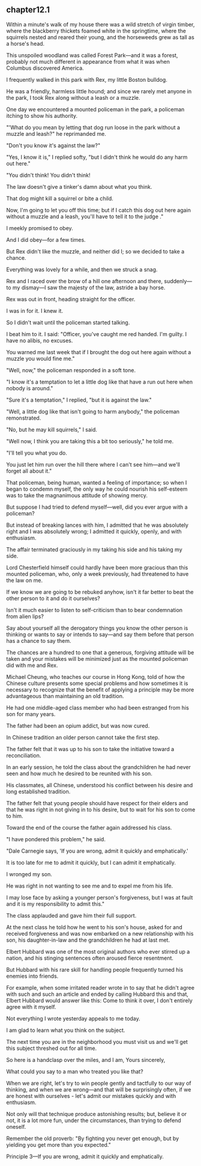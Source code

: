 
chapter12.1
---
Within a minute's walk of my house there was a wild stretch of virgin timber, where the blackberry thickets foamed white in the springtime, where the squirrels nested and reared their young, and the horseweeds grew as tall as a horse's head.

This unspoiled woodland was called Forest Park—and it was a forest, probably not much different in appearance from what it was when Columbus discovered America.

I frequently walked in this park with Rex, my little Boston bulldog.

He was a friendly, harmless little hound; and since we rarely met anyone in the park, I took Rex along without a leash or a muzzle.

One day we encountered a mounted policeman in the park, a policeman itching to show his authority.

"'What do you mean by letting that dog run loose in the park without a muzzle and leash?" he reprimanded me.

"Don't you know it's against the law?"

"Yes, I know it is," I replied softy, "but I didn't think he would do any harm out here."

"You didn't think! You didn't think!

The law doesn't give a tinker's damn about what you think.

That dog might kill a squirrel or bite a child.

Now, I'm going to let you off this time; but if I catch this dog out here again without a muzzle and a leash, you'll have to tell it to the judge ."

I meekly promised to obey.

And I did obey—for a few times.

But Rex didn't like the muzzle, and neither did I; so we decided to take a chance.

Everything was lovely for a while, and then we struck a snag.

Rex and I raced over the brow of a hill one afternoon and there, suddenly—to my dismay—I saw the majesty of the law, astride a bay horse.

Rex was out in front, heading straight for the officer.

I was in for it. I knew it.

So I didn't wait until the policeman started talking.

I beat him to it. I said: "Officer, you've caught me red handed. I'm guilty. I have no alibis, no excuses.

You warned me last week that if I brought the dog out here again without a muzzle you would fine me."

"Well, now," the policeman responded in a soft tone.

"I know it's a temptation to let a little dog like that have a run out here when nobody is around."

"Sure it's a temptation," I replied, "but it is against the law."

"Well, a little dog like that isn't going to harm anybody," the policeman remonstrated.

"No, but he may kill squirrels," I said.

"Well now, I think you are taking this a bit too seriously," he told me.

"I'll tell you what you do.

You just let him run over the hill there where I can't see him—and we'll forget all about it."

That policeman, being human, wanted a feeling of importance; so when I began to condemn myself, the only way he could nourish his self-esteem was to take the magnanimous attitude of showing mercy.

But suppose I had tried to defend myself—well, did you ever argue with a policeman?

But instead of breaking lances with him, I admitted that he was absolutely right and I was absolutely wrong; I admitted it quickly, openly, and with enthusiasm.

The affair terminated graciously in my taking his side and his taking my side.

Lord Chesterfield himself could hardly have been more gracious than this mounted policeman, who, only a week previously, had threatened to have the law on me.

If we know we are going to be rebuked anyhow, isn't it far better to beat the other person to it and do it ourselves?

Isn't it much easier to listen to self-criticism than to bear condemnation from alien lips?

Say about yourself all the derogatory things you know the other person is thinking or wants to say or intends to say—and say them before that person has a chance to say them.

The chances are a hundred to one that a generous, forgiving attitude will be taken and your mistakes will be minimized just as the mounted policeman did with me and Rex.

Michael Cheung, who teaches our course in Hong Kong, told of how the Chinese culture presents some special problems and how sometimes it is necessary to recognize that the benefit of applying a principle may be more advantageous than maintaining an old tradition.

He had one middle-aged class member who had been estranged from his son for many years.

The father had been an opium addict, but was now cured.

In Chinese tradition an older person cannot take the first step.

The father felt that it was up to his son to take the initiative toward a reconciliation.

In an early session, he told the class about the grandchildren he had never seen and how much he desired to be reunited with his son.

His classmates, all Chinese, understood his conflict between his desire and long established tradition.

The father felt that young people should have respect for their elders and that he was right in not giving in to his desire, but to wait for his son to come to him.

Toward the end of the course the father again addressed his class.

"I have pondered this problem," he said.

"Dale Carnegie says, 'If you are wrong, admit it quickly and emphatically.'

It is too late for me to admit it quickly, but I can admit it emphatically.

I wronged my son.

He was right in not wanting to see me and to expel me from his life.

I may lose face by asking a younger person's forgiveness, but I was at fault and it is my responsibility to admit this."

The class applauded and gave him their full support.

At the next class he told how he went to his son's house, asked for and received forgiveness and was now embarked on a new relationship with his son, his daughter-in-law and the grandchildren he had at last met.

Elbert Hubbard was one of the most original authors who ever stirred up a nation, and his stinging sentences often aroused fierce resentment.

But Hubbard with his rare skill for handling people frequently turned his enemies into friends.

For example, when some irritated reader wrote in to say that he didn't agree with such and such an article and ended by calling Hubbard this and that, Elbert Hubbard would answer like this: Come to think it over, I don't entirely agree with it myself.

Not everything I wrote yesterday appeals to me today.

I am glad to learn what you think on the subject.

The next time you are in the neighborhood you must visit us and we'll get this subject threshed out for all time.

So here is a handclasp over the miles, and I am, Yours sincerely,

What could you say to a man who treated you like that?

When we are right, let's try to win people gently and tactfully to our way of thinking, and when we are wrong—and that will be surprisingly often, if we are honest with ourselves - let's admit our mistakes quickly and with enthusiasm.

Not only will that technique produce astonishing results; but, believe it or not, it is a lot more fun, under the circumstances, than trying to defend oneself.

Remember the old proverb: "By fighting you never get enough, but by yielding you get more than you expected."

Principle 3—If you are wrong, admit it quickly and emphatically.